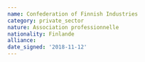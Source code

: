 ```yaml
---
name: Confederation of Finnish Industries 
category: private_sector
nature: Association professionnelle 
nationality: Finlande
alliance: 
date_signed: '2018-11-12'
---
```

    